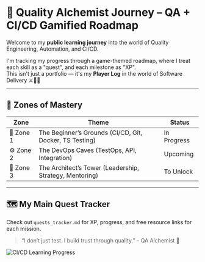 # 🧪 Quality Alchemist Journey – QA + CI/CD Gamified Roadmap

Welcome to my **public learning journey** into the world of Quality Engineering, Automation, and CI/CD.

I'm tracking my progress through a game-themed roadmap, where I treat each skill as a "quest", and each milestone as "XP".  
This isn't just a portfolio — it's my **Player Log** in the world of Software Delivery ⚔️👨‍💻

---

## 🎯 Zones of Mastery

| Zone | Theme | Status |
|------|-------|--------|
| 🔰 Zone 1 | The Beginner’s Grounds (CI/CD, Git, Docker, TS Testing) | In Progress |
| ⚙️ Zone 2 | The DevOps Caves (TestOps, API, Integration) | Upcoming |
| 🏰 Zone 3 | The Architect’s Tower (Leadership, Strategy, Mentoring) | To Unlock |

---

## 🗺️ My Main Quest Tracker

Check out `quests_tracker.md` for XP, progress, and free resource links for each mission.

> “I don’t just test. I build trust through quality.” – QA Alchemist 🧪

![CI/CD Learning Progress](https://github.com/Kayric/qa-journey-roadmap/actions/workflows/ci.yml/badge.svg)

